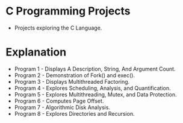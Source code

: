 # C Programming Projects
* Projects exploring the C Language.
# Explanation
* Program 1 - Displays A Description, String, And Argument Count.
* Program 2 - Demonstration of Fork() and exec().
* Program 3 - Displays Multithreaded Factoring.
* Program 4 - Explores Scheduling, Analysis, and Quantification.
* Program 5 - Explores Multithreading, Mutex, and Data Protection.
* Program 6 - Computes Page Offset.
* Program 7 - Algorithmic Disk Analysis.
* Program 8 - Explores Directories and Recursion.
